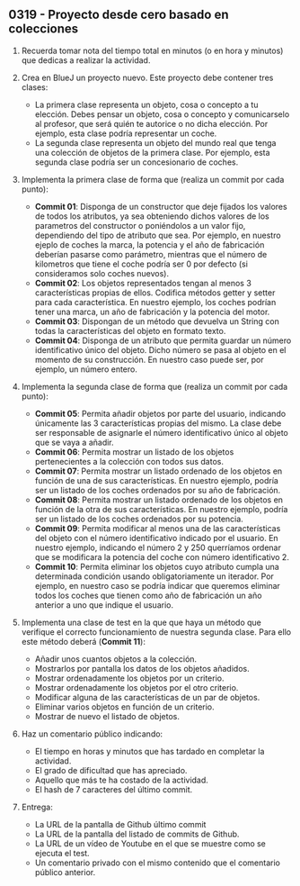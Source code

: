 ## 0319 - Proyecto desde cero basado en colecciones

1. Recuerda tomar nota del tiempo total en minutos (o en hora y minutos) que dedicas a realizar la actividad.

2. Crea en BlueJ un proyecto nuevo. Este proyecto debe contener tres clases:

    * La primera clase representa un objeto, cosa o concepto a tu elección. Debes pensar un objeto, cosa o concepto y comunicarselo al profesor, que será quién te autorice o no dicha elección. Por ejemplo, esta clase podría representar un coche.
    * La segunda clase representa un objeto del mundo real que tenga una colección de objetos de la primera clase. Por ejemplo, esta segunda clase podría ser un concesionario de coches.
  
3. Implementa la primera clase de forma que (realiza un commit por cada punto):

    * **Commit 01**: Disponga de un constructor que deje fijados los valores de todos los atributos, ya sea obteniendo dichos valores de los parametros del constructor o poniéndolos a un valor fijo, dependiendo del tipo de atributo que sea. Por ejemplo, en nuestro ejeplo de coches la marca, la potencia y el año de fabricación deberían pasarse como parámetro, mientras que el número de kilometros que tiene el coche podría ser 0 por defecto (si consideramos solo coches nuevos). 
    * **Commit 02**: Los objetos representados tengan al menos 3 características propias de ellos. Codifica métodos getter y setter para cada característica. En nuestro ejemplo, los coches podrían tener una marca, un año de fabricación y la potencia del motor.
    * **Commit 03**: Dispongan de un método que devuelva un String con todas la características del objeto en formato texto.
    * **Commit 04**: Disponga de un atributo que permita guardar un número identificativo único del objeto. Dicho número se pasa al objeto en el momento de su construcción. En nuestro caso puede ser, por ejemplo, un número entero.

4. Implementa la segunda clase de forma que (realiza un commit por cada punto):

    * **Commit 05**: Permita añadir objetos por parte del usuario, indicando únicamente las 3 características propias del mismo. La clase debe ser responsable de asignarle el número identificativo único al objeto que se vaya a añadir.
    * **Commit 06**: Permita mostrar un listado de los objetos pertenecientes a la colección con todos sus datos. 
    * **Commit 07**: Permita mostrar un listado ordenado de los objetos en función de una de sus características. En nuestro ejemplo, podría ser un listado de los coches ordenados por su año de fabricación.
    * **Commit 08**: Permita mostrar un listado ordenado de los objetos en función de la otra de sus características. En nuestro ejemplo, podría ser un listado de los coches ordenados por su potencia.    
    * **Commit 09**: Permita modificar al menos una de las características del objeto con el número identificativo indicado por el usuario. En nuestro ejemplo, indicando el número 2 y 250 querríamos ordenar que se modificara la potencia del coche con número identificativo 2.
    * **Commit 10**: Permita eliminar los objetos cuyo atributo cumpla una determinada condición usando obligatoriamente un iterador. Por ejemplo, en nuestro caso se podría indicar que queremos eliminar todos los coches que tienen como año de fabricación un año anterior a uno que indique el usuario.
    
5. Implementa una clase de test en la que que haya un método que verifique el correcto funcionamiento de nuestra segunda clase. Para ello este método deberá (**Commit 11**):

      * Añadir unos cuantos objetos a la colección.
      * Mostrarlos por pantalla los datos de los objetos añadidos.
      * Mostrar ordenadamente los objetos por un criterio.
      * Mostrar ordenadamente los objetos por el otro criterio.
      * Modificar alguna de las características de un par de objetos.
      * Eliminar varios objetos en función de un criterio.
      * Mostrar de nuevo el listado de objetos.

7. Haz un comentario público indicando:

      * El tiempo en horas y minutos que has tardado en completar la actividad.
      * El grado de dificultad que has apreciado.
      * Aquello que más te ha costado de la actividad.
      * El hash de 7 caracteres del último commit.

 6. Entrega:
      
      * La URL de la pantalla de Github último commit 
      * La URL de la pantalla del listado de commits de Github.
      * La URL de un vídeo de Youtube en el que se muestre como se ejecuta el test.
      * Un comentario privado con el mismo contenido que el comentario público anterior.
